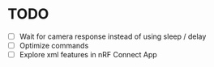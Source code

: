 # TODO

- [ ] Wait for camera response instead of using sleep / delay
- [ ] Optimize commands
- [ ] Explore xml features in nRF Connect App
